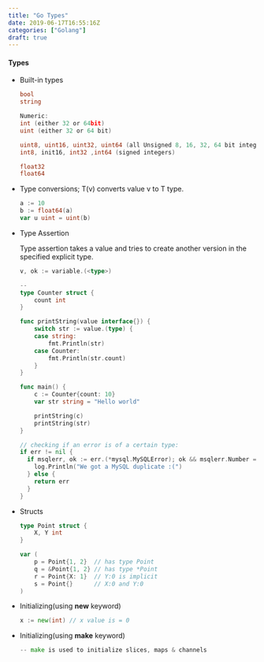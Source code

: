 ```yaml
---
title: "Go Types"
date: 2019-06-17T16:55:16Z
categories: ["Golang"]
draft: true
---
```


#### **Types**
* Built-in types
    ``` go
    bool 
    string
    
    Numeric:
    int (either 32 or 64bit)
    uint (either 32 or 64 bit)
    
    uint8, uint16, uint32, uint64 (all Unsigned 8, 16, 32, 64 bit integers respectively)
    int8, init16, int32 ,int64 (signed integers)
    
    float32
    float64
    ```
* Type conversions; T(v) converts value v to T type.
    ``` go
    a := 10
    b := float64(a)
    var u uint = uint(b)
    ```
* Type Assertion
    
    Type assertion takes a value and tries to create another version in the specified explicit type.
    ``` go
    v, ok := variable.(<type>)
    
    -- 
   type Counter struct {
    	count int
    }
    
    func printString(value interface{}) {
    	switch str := value.(type) {
    	case string:
    		fmt.Println(str)
    	case Counter:
    		fmt.Println(str.count)
    	}
    }
    
    func main() {
    	c := Counter{count: 10}
    	var str string = "Hello world"
    
    	printString(c)
    	printString(str)
    }
    ```
    ``` go
    // checking if an error is of a certain type:
    if err != nil {
      if msqlerr, ok := err.(*mysql.MySQLError); ok && msqlerr.Number == 1062 {
        log.Println("We got a MySQL duplicate :(")
      } else {
        return err
      }
    }
    ```
* Structs
    ``` go
    type Point struct {
    	X, Y int
    }
    
    var (
    	p = Point{1, 2}  // has type Point
    	q = &Point{1, 2} // has type *Point
    	r = Point{X: 1}  // Y:0 is implicit
    	s = Point{}      // X:0 and Y:0
    )
    ```

* Initializing(using **new** keyword)
    ``` go
    x := new(int) // x value is = 0
    
    ```
* Initializing(using **make** keyword)
    ``` go
    -- make is used to initialize slices, maps & channels
    ```
